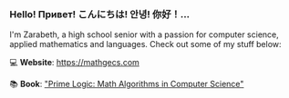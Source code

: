 ### Hello! Привет! こんにちは! 안녕! 你好！...

I'm Zarabeth, a high school senior with a passion for computer science, applied mathematics and languages. Check out some of my stuff below:

💻 **Website**: https://mathgecs.com

📚 **Book**: ["Prime Logic: Math Algorithms in Computer Science"](url)
